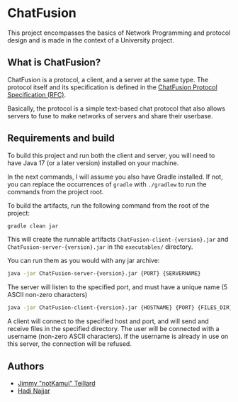 # ChatFusion

This project encompasses the basics of Network Programming and protocol design and is made in the context of a
University project.

## What is ChatFusion?

ChatFusion is a protocol, a client, and a server at the same type. The protocol itself and its specification is defined
in the [ChatFusion Protocol Specification (RFC)](RFC_CFP.txt).

Basically, the protocol is a simple text-based chat protocol that also allows servers to fuse to make networks of
servers and share their userbase.

## Requirements and build

To build this project and run both the client and server, you will need to have Java 17 (or a later version) installed
on your machine.

In the next commands, I will assume you also have Gradle installed. If not, you can replace the occurrences of `gradle`
with `./gradlew` to run the commands from the project root.

To build the artifacts, run the following command from the root of the project:

```sh
gradle clean jar
```

This will create the runnable artifacts
`ChatFusion-client-{version}.jar` and `ChatFusion-server-{version}.jar`
in the `executables/` directory.

You can run them as you would with any jar archive:

```sh
java -jar ChatFusion-server-{version}.jar {PORT} {SERVERNAME}
```

The server will listen to the specified port, and must have a unique name (5 ASCII non-zero characters)

```sh
java -jar ChatFusion-client-{version}.jar {HOSTNAME} {PORT} {FILES_DIR} {USERNAME}
```

A client will connect to the specified host and port, and will send and receive files in the specified directory.
The user will be connected with a username (non-zero ASCII characters). If the username is already in use
on this server, the connection will be refused.

## Authors

* [Jimmy "notKamui" Teillard](https://git.notkamui.com/)
* [Hadi Najjar](https://github.com/hadinajjar)